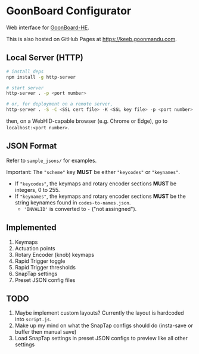 # GoonBoard Configurator
Web interface for [GoonBoard-HE](https://github.com/goonmandu/GoonBoard-HE).

This is also hosted on GitHub Pages at https://keeb.goonmandu.com.

## Local Server (HTTP)
```bash
# install deps
npm install -g http-server

# start server
http-server . -p <port number>

# or, for deployment on a remote server,
http-server . -S -C <SSL cert file> -K <SSL key file> -p <port number>
```
then, on a WebHID-capable browser (e.g. Chrome or Edge), go to `localhost:<port number>`.

## JSON Format
Refer to `sample_jsons/` for examples.

Important: The `"scheme"` key **MUST** be either `"keycodes"` or `"keynames"`.
- If `"keycodes"`, the keymaps and rotary encoder sections **MUST** be integers, 0 to 255.
- If `"keynames"`, the keymaps and rotary encoder sections **MUST** be the string keynames found in `codes-to-names.json`.
  - `'INVALID'` is converted to `-` ("not assingned").

## Implemented
1. Keymaps
2. Actuation points
3. Rotary Encoder (knob) keymaps
4. Rapid Trigger toggle
5. Rapid Trigger thresholds
6. SnapTap settings
7. Preset JSON config files

## TODO
1. Maybe implement custom layouts? Currently the layout is hardcoded into `script.js`.
2. Make up my mind on what the SnapTap configs should do (insta-save or buffer then manual save)
3. Load SnapTap settings in preset JSON configs to preview like all other settings
